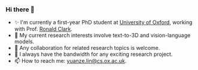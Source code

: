 ### Hi there 👋

- ✨ I'm currently a first-year PhD student at [University of Oxford](https://www.ox.ac.uk/), working with Prof. [Ronald Clark](https://www.cs.ox.ac.uk/people/ronald.clark/).
- 🔭 My current research interests involve text-to-3D and vision-language models.
- 🌱 Any collaboration for related research topics is welcome.
- 👯 I always have the bandwidth for any exciting research project.
- 📫 How to reach me: yuanze.lin@cs.ox.ac.uk.
